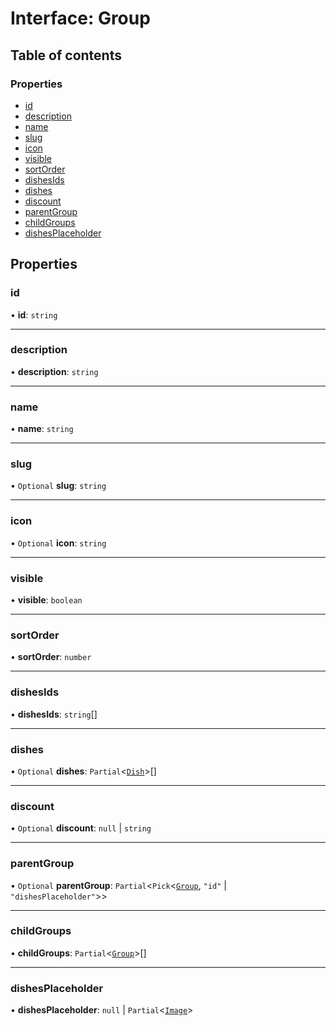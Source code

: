 # Interface: Group

## Table of contents

### Properties

- [id](Group.md#id)
- [description](Group.md#description)
- [name](Group.md#name)
- [slug](Group.md#slug)
- [icon](Group.md#icon)
- [visible](Group.md#visible)
- [sortOrder](Group.md#sortorder)
- [dishesIds](Group.md#dishesids)
- [dishes](Group.md#dishes)
- [discount](Group.md#discount)
- [parentGroup](Group.md#parentgroup)
- [childGroups](Group.md#childgroups)
- [dishesPlaceholder](Group.md#dishesplaceholder)

## Properties

### id

• **id**: `string`

___

### description

• **description**: `string`

___

### name

• **name**: `string`

___

### slug

• `Optional` **slug**: `string`

___

### icon

• `Optional` **icon**: `string`

___

### visible

• **visible**: `boolean`

___

### sortOrder

• **sortOrder**: `number`

___

### dishesIds

• **dishesIds**: `string`[]

___

### dishes

• `Optional` **dishes**: `Partial`<[`Dish`](Dish.md)\>[]

___

### discount

• `Optional` **discount**: ``null`` \| `string`

___

### parentGroup

• `Optional` **parentGroup**: `Partial`<`Pick`<[`Group`](Group.md), ``"id"`` \| ``"dishesPlaceholder"``\>\>

___

### childGroups

• **childGroups**: `Partial`<[`Group`](Group.md)\>[]

___

### dishesPlaceholder

• **dishesPlaceholder**: ``null`` \| `Partial`<[`Image`](Image.md)\>
